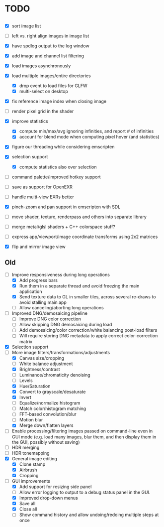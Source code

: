 # TODO

##

- [x] sort image list
- [ ] left vs. right align images in image list
- [x] have spdlog output to the log window
- [x] add image and channel list filtering
- [x] load images asynchronously
- [x] load multiple images/entire directories
  - [x] drop event to load files for GLFW
  - [x] multi-select on desktop
- [x] fix reference image index when closing image
- [ ] render pixel grid in the shader
- [x] improve statistics
  - [x] compute min/max/avg ignoring infinities, and report # of infinities
  - [x] account for blend mode when computing pixel hover (and statistics)
- [x] figure our threading while considering emscripten
- [x] selection support
  - [x] compute statistics also over selection
- [ ] command palette/improved hotkey support
- [ ] save as support for OpenEXR
- [ ] handle multi-view EXRs better
- [x] pinch-zoom and pan support in emscripten with SDL
- [ ] move shader, texture, renderpass and others into separate library
- [ ] merge metal/glsl shaders + C++ colorspace stuff?
- [ ] express app/viewport/image coordinate transforms using 2x2 matrices
- [x] flip and mirror image view


## Old

- [ ] Improve responsiveness during long operations
   - [x] Add progress bars
   - [x] Run them in a separate thread and avoid freezing the main application
   - [x] Send texture data to GL in smaller tiles, across several re-draws to avoid stalling main app
   - [ ] Allow canceling/aborting long operations
- [ ] Improved DNG/demosaicing pipeline
   - [ ] Improve DNG color correction
   - [ ] Allow skipping DNG demosaicing during load
   - [ ] Add demosaicing/color correction/white balancing post-load filters
   - [ ] Will require storing DNG metadata to apply correct color-correction matrix
- [x] Selection support
- [ ] More image filters/transformations/adjustments 
   - [x] Canvas size/cropping
   - [ ] White balance adjustment
   - [x] Brightness/contrast
   - [ ] Luminance/chromaticity denoising 
   - [ ] Levels
   - [x] Hue/Saturation
   - [x] Convert to grayscale/desaturate
   - [x] Invert
   - [ ] Equalize/normalize histogram
   - [ ] Match color/histogram matching
   - [ ] FFT-based convolution/blur
   - [ ] Motion blur
   - [x] Merge down/flatten layers
- [ ] Enable processing/filtering images passed on command-line even in GUI mode (e.g. load many images, blur them, and then display them in the GUI, possibly without saving)
- [ ] HDR merging
- [ ] HDR tonemapping
- [x] General image editing
   - [x] Clone stamp
   - [x] Airbrush
   - [x] Cropping
- [ ] GUI improvements
   - [x] Add support for resizing side panel
   - [ ] Allow error logging to output to a debug status panel in the GUI.
   - [x] Improved drop-down menus
   - [x] Save all
   - [x] Close all
   - [ ] Show command history and allow undoing/redoing multiple steps at once
